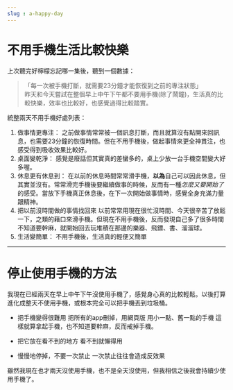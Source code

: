 ```yaml
---
slug : a-happy-day
---
```

# 不用手機生活比較快樂
上次聽完好檸檬忘記哪一集後，聽到一個數據：  
>「每一次被手機打斷，就需要23分鐘才能恢復到之前的專注狀態」  
昨天和今天嘗試在整個早上中午下午都不要用手機(除了鬧鐘)，生活真的比較快樂，效率也比較好，也感覺過得比較踏實。

統整兩天不用手機好處列表：
1. 做事情更專注：
	之前做事情常常被一個訊息打斷，而且就算沒有點開來回訊息，也需要23分鐘的恢復時間。但在不用手機後，做起事情來更全神貫注，也感受得到吸收效果比較好。
2. 桌面變乾淨：
	感覺是廢話但其實真的差蠻多的，桌上少放一台手機空間變大好多喔。
3. 休息更有休息到：
	在以前的休息時間常常滑手機，**以為**自己可以因此休息，但其實並沒有。常常滑完手機後要繼續做事的時候，反而有一種*怎麼又要開始了*的感受。當放下手機真正休息後，在下一次開始做事情時，感覺全身充滿力量跟精神。
4. 把以前沒時間做的事情找回來
	以前常常用現在很忙沒時間、今天很辛苦了放鬆一下，之類的藉口來滑手機。但現在不用手機後，反而發現自己多了很多時間不知道要幹麻，就開始回去玩堆積在那邊的樂器、飛鏢、書、溜溜球。
5. 生活變簡單：
	不用手機後，生活真的輕便又簡單
---
# 停止使用手機的方法
我現在已經兩天在早上中午下午沒使用手機了，感覺身心真的比較輕鬆。以後打算進化成整天不使用手機，或根本完全可以把手機丟到垃圾桶。
* 把手機變得很難用
	把所有的app刪掉，用網頁版
	用小一點、舊一點的手機
這樣就算拿起手機，也不知道要幹麻，反而戒掉手機。  


* 把它放在看不到的地方
	看不到就懶得用
* 慢慢地停掉，不要一次禁止
	一次禁止往往會造成反效果

雖然我現在也才兩天沒使用手機，也不是全天沒使用，但我相信之後我會持續少使用手機了。
<!-- truncate -->

